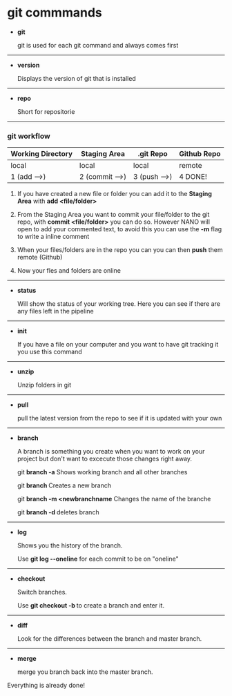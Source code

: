 # git commmands 

+ **git**

  git is used for each git command and always comes first
---
+ **version**

  Displays the version of git that is installed
---
+ **repo**

  Short for repositorie
---
### git workflow

Working Directory | Staging Area | .git Repo | Github Repo
--- | --- | --- | ---
local | local | local | remote
1 (add -->) | 2 (commit -->) | 3 (push -->) | 4 DONE!

1. If you have created a new file or folder you can add it to the **Staging Area** with **add <file/folder>**

2. From the Staging Area you want to commit your file/folder to the git repo, with **commit <file/folder>** you can do so. However NANO will open to add your commented text, to avoid this you can use the **-m** flag to write a inline comment

3. When your files/folders are in the repo you can you can then **push** them remote (Github)

4. Now your fles and folders are online
---
+ **status**

  Will show the status of your working tree. Here you can see if there are any files left in the pipeline
---
+ **init**
  
  If you have a file on your computer and you want to have git tracking it you use this command
---
+ **unzip**

  Unzip folders in git
---
+ **pull**

  pull the latest version from the repo to see if it is updated with your own
---
+ **branch**

  A branch is something you create when you want to work on your project but don't want to excecute those changes right away.

  git **branch -a** Shows working branch and all other branches
  
  git **branch <branchname>** Creates a new branch 
  
  git **branch -m <branchname> <newbranchname** Changes the name of the branche
  
  git **branch -d <branchname>** deletes branch
---
+ **log**

  Shows you the history of the branch.
  
  Use **git log --oneline** for each commit to be on "oneline"
---
+ **checkout**

  Switch branches.
  
  Use **git checkout -b <branchname>** to create a branch and enter it.
---
+ **diff**

  Look for the differences between the branch and master branch.
---
+ **merge**
  
  merge you branch back into the master branch.

Everything is already done!
